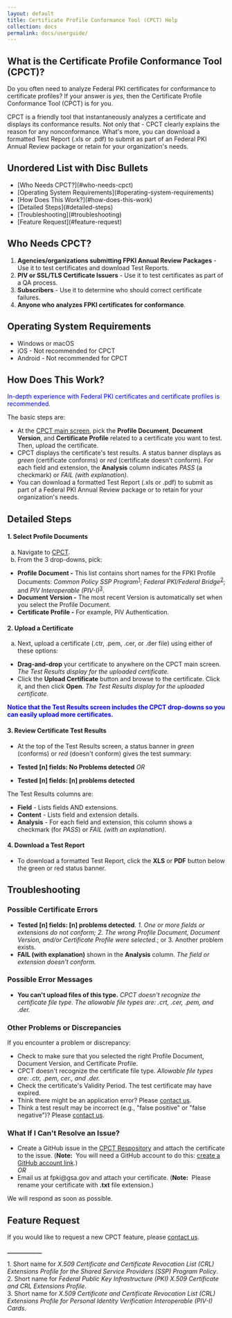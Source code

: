 ```yaml
---
layout: default
title: Certificate Profile Conformance Tool (CPCT) Help
collection: docs
permalink: docs/userguide/
---
```

<html>
<body>
 
<h2>What is the Certificate Profile Conformance Tool (CPCT)?</h2>

<p>Do you often need to analyze Federal PKI certificates for conformance to certificate profiles? If your answer is <i>yes</i>, then the Certificate Profile Conformance Tool (CPCT) is for you.</p>

<p>CPCT is a friendly tool that instantaneously analyzes a certificate and displays its conformance results. Not only that&nbsp;-&nbsp;CPCT clearly explains the reason for any nonconformance. What's more, you can download a formatted Test Report (.xls or .pdf) to submit as part of an Federal PKI Annual Review package or retain for your organization's needs.</p>

<p></p>

<h2>Unordered List with Disc Bullets</h2>

<ul style="list-style-type:disc">
<li>[Who Needs CPCT?](#who-needs-cpct)</li>
<li>[Operating System Requirements](#operating-system-requirements)</li>
<li>[How Does This Work?](#how-does-this-work)</li>
<li>[Detailed Steps](#detailed-steps)</li>
<li>[Troubleshooting](#troubleshooting)</li>
<li>[Feature Request](#feature-request)</li></ul>

<p></p>

<h2>Who Needs CPCT?</h2>

<ol>
<li><b>Agencies/organizations submitting FPKI Annual Review Packages</b> - Use it to test certificates and download Test Reports.</li>
<li><b>PIV or SSL/TLS Certificate Issuers</b> - Use it to test certificates as part of a QA process.</li>
<li><b>Subscribers</b> - Use it to determine who should correct certificate failures.</li>
<li><b>Anyone who analyzes FPKI certificates for conformance</b>.</li>
</ol>

<p></p>

<h2>Operating System Requirements</h2>

<ul style="list-style-type:disc"> 
<li>Windows or macOS</li>
<li>iOS - Not recommended for CPCT</li>
<li>Android - Not recommended for CPCT</li>
</ul>

<p></p>

<h2>How Does This Work?</h2>

<p style="color:blue;">In-depth experience with Federal PKI certificates and certificate profiles is recommended.</p>

<p>The basic steps are:</p>

<p></p>

<ul style="list-style-type:disc">
<li>At the <a href="https://cpct.app.cloud.gov/" target="_blank">CPCT main screen</a>, pick the <b>Profile Document</b>, <b>Document Version</b>, and <b>Certificate Profile</b> related to a certificate you want to test. Then, upload the certificate.</li> 

<li>CPCT displays the certificate's test results. A status banner displays as <i>green</i> (certificate conforms) or <i>red</i> (certificate doesn't conform). For each field and extension, the <b>Analysis</b> column indicates <i>PASS</i> (a checkmark) or <i>FAIL (with explanation)</i>.</li> 

<li>You can download a formatted Test Report (.xls or .pdf) to submit as part of a Federal PKI Annual Review package or to retain for your organization's needs.</li> 
</ul>

<p></p>

<h2>Detailed Steps</h2>

<!--The short names aren't ideal. Neither "Common Policy" nor "Federal Bridge" appear in the actual policies' titles. For normal publications, ideally prior to short name use (or at least in a footnote as I have added at the end), the full titles should be defined.-->

<h4 id="selectprofiledocuments">1. Select Profile Documents</h4>

<ol type="a">
<li>Navigate to <a href="https://cpct.app.cloud.gov/" target="_blank">CPCT</a>.

<li>From the 3 drop-downs, pick:</li></ol>
<ul style="list-style-type:disc">
<li><b>Profile Document -</b> This list contains short names for the FPKI Profile Documents: <i>Common Policy SSP Program</i><sup><a href="#1">1</a></sup>; <i>Federal PKI/Federal Bridge</i><sup><a href="#2">2</a></sup>; and <i>PIV Interoperable (PIV-I)</i><sup><a href="#3">3</a></sup>.
<li><b>Document Version -</b> The most recent Version is automatically set when you select the Profile Document.
<li><b>Certificate Profile -</b> For example, PIV Authentication.</li>
</ul>

<h4 id="uploadacertificate">2. Upload a Certificate</h4>

<ol type="a">
<li><p>Next, upload a certificate (.ctr, .pem, .cer, or .der file) using either of these options:</ol>
<ul style="list-style-type:disc">
<li><b>Drag-and-drop</b> your certificate to anywhere on the CPCT main screen. <i>The Test Results display for the uploaded certificate.</i><br>
<li>Click the <b>Upload Certificate</b> button and browse to the certificate. Click it, and then click <b>Open</b>. <i>The Test Results display for the uploaded certificate.</i><br></p></li>
</ul>

<p style="color:blue;"><b>Notice that the Test Results screen includes the CPCT drop-downs so you can easily upload more certificates.</b></p>

<h4 id="reviewcertificatetestresults">3. Review Certificate Test Results</h4>

<ul>
<li><p>At the top of the Test Results screen, a status banner in <em>green</em> (conforms) or <em>red</em> (doesn't conform) gives the test summary: </p></li>

<li><p><strong>Tested [n] fields: No Problems detected</strong> 
<em>OR</em> </p></li>

<li><p><strong>Tested [n] fields: [n] problems detected</strong></p></li>
</ul>

<p>The Test Results columns are:</p>

<ul>
<li><strong>Field</strong> - Lists fields AND extensions.</li>

<li><strong>Content</strong> - Lists field and extension details.</li>

<li><strong>Analysis</strong> - For each field and extension, this column shows a checkmark (for <em>PASS</em>) or <em>FAIL (with an explanation)</em>.</li>
</ul>

<h4 id="downloadatestreport">4. Download a Test Report</h4>

<ul>
<li>To download a formatted Test Report, click the <strong>XLS</strong> or <strong>PDF</strong> button below the green or red status banner. </li>
</ul>

<h2>Troubleshooting</h2>

<h3>Possible Certificate Errors</h3>

<ul>
<li><strong>Tested [n] fields: [n] problems detected</strong>. <em>1. One or more fields or extensions do not conform; 2. The wrong Profile Document, Document Version, and/or Certificate Profile were selected.</em>; or 3. Another problem exists.</li>

<li><strong>FAIL (with explanation)</strong> shown in the <strong>Analysis</strong> column. <em>The field or extension doesn't conform.</em></li>
</ul>

<h3>Possible Error Messages</h3>

<ul>
<li><strong>You can't upload files of this type.</strong> <em>CPCT doesn't recognize the certificate file type. The allowable file types are: .crt, .cer, .pem, and .der.</em></li>
</ul>

<h3>Other Problems or Discrepancies</h3>

<p>If you encounter a problem or discrepancy:</p>

<ul>
<li>Check to make sure that you selected the right Profile Document, Document Version, and Certificate Profile.</li>

<li>CPCT doesn't recognize the certificate file type. <em>Allowable file types are: .ctr, .pem, cer., and .der.</em></li>

<li>Check the certificate's Validity Period. The test certificate may have expired.<!--Would this show up as a "problem" in the status banner with a "FAIL" for Validity Period"?--> </li>

<li>Think there might be an application error?  Please <a href="https://github.com/GSA/fpkilint/blob/dev/docs/cpct_contact_us.md" target="_blank">contact  us</a>.</li>

<li>Think a test result may be incorrect (e.g., "false positive" or "false negative")? Please <a href="https://github.com/GSA/fpkilint/blob/dev/docs/cpct_contact_us.md" target="_blank">contact  us</a>. </li>
</ul>

<h3>What If I Can't Resolve an Issue?</h3>

<ul>
<li>Create a GitHub issue in the <a href="https://github.com/GSA/fpkilint" target="_blank">CPCT Respository</a> and attach the certificate to the issue. (<strong>Note:</strong>&nbsp;&nbsp;You will need a GitHub account to do this: <a href="https://github.com/join" target="_blank">create a GitHub account link</a>.)<br>
<em>OR</em><br></li>

<li>Email us at fpki@gsa.gov and attach your certificate. (<strong>Note:</strong>&nbsp;&nbsp;Please rename your certificate with <strong>.txt</strong> file extension.) </li>
</ul>

<p>We will respond as soon as possible.</p>

<h2>Feature Request</h2>

<p>If you would like to request a new CPCT feature, please <a href="https://github.com/GSA/fpkilint/blob/dev/docs/cpct_contact_us.md" target="_blank">contact  us</a>.</p>

<p><b>____________</b></p>
<p><a name="1">1</a>. Short name for <em>X.509 Certificate and Certificate Revocation List (CRL) Extensions Profile for the Shared Service Providers (SSP) Program Policy</em>.<br>
<a name="2">2</a>. Short name for <em>Federal Public Key Infrastructure (PKI) X.509 Certificate and CRL Extensions Profile</em>.<br>
<a name="3">3</a>. Short name for <em>X.509 Certificate and Certificate Revocation List (CRL) Extensions Profile for Personal Identity Verification Interoperable (PIV-I) Cards</em>.<br></p>

</body>
</html>
